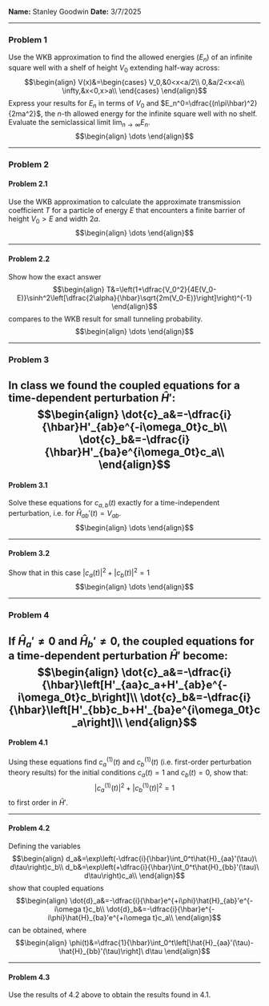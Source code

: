 **Name:** Stanley Goodwin
**Date:** 3/7/2025

---
### Problem 1
Use the WKB approximation to find the allowed energies ($E_n$) of an infinite square well with a shelf of height $V_0$ extending half-way across:
$$\begin{align}
V(x)&=\begin{cases}
V_0,&0<x<a/2\\
0,&a/2<x<a\\
\infty,&x<0,x>a\\
\end{cases}
\end{align}$$
Express your results for $E_n$ in terms of $V_0$ and $E_n^0=\dfrac{(n\pi\hbar)^2}{2ma^2}$, the $n$-th allowed energy for the infinite square well with no shelf. Evaluate the semiclassical limit $\lim_{n\rightarrow\infty}E_n$.
$$\begin{align}
\dots
\end{align}$$

---
### Problem 2
#### Problem 2.1
Use the WKB approximation to calculate the approximate transmission coefficient $T$ for a particle of energy $E$ that encounters a finite barrier of height $V_0>E$ and width $2a$.
$$\begin{align}
\dots
\end{align}$$

---
#### Problem 2.2
Show how the exact answer
$$\begin{align}
T&=\left(1+\dfrac{V_0^2}{4E(V_0-E)}\sinh^2\left[\dfrac{2\alpha}{\hbar}\sqrt{2m(V_0-E)}\right]\right)^{-1}
\end{align}$$
compares to the WKB result for small tunneling probability.
$$\begin{align}
\dots
\end{align}$$

---
### Problem 3
In class we found the coupled equations for a time-dependent perturbation $\hat{H}'$:
$$\begin{align}
\dot{c}_a&=-\dfrac{i}{\hbar}H'_{ab}e^{-i\omega_0t}c_b\\
\dot{c}_b&=-\dfrac{i}{\hbar}H'_{ba}e^{i\omega_0t}c_a\\
\end{align}$$
---
#### Problem 3.1
Solve these equations for $c_{a,b}(t)$ exactly for a time-independent perturbation, i.e. for $\hat{H}_{ab}'(t)=V_{ab}$.
$$\begin{align}
\dots
\end{align}$$

---
#### Problem 3.2
Show that in this case $|c_a(t)|^2+|c_b(t)|^2=1$
$$\begin{align}
\dots
\end{align}$$

---
### Problem 4
If $\hat{H}_a'\ne0$ and $\hat{H}_b'\ne0$, the coupled equations for a time-dependent perturbation $\hat{H}'$ become:
$$\begin{align}
\dot{c}_a&=-\dfrac{i}{\hbar}\left[H'_{aa}c_a+H'_{ab}e^{-i\omega_0t}c_b\right]\\
\dot{c}_b&=-\dfrac{i}{\hbar}\left[H'_{bb}c_b+H'_{ba}e^{i\omega_0t}c_a\right]\\
\end{align}$$
---
#### Problem 4.1
Using these equations find $c_a^{(1)}(t)$ and $c_b^{(1)}(t)$ (i.e. first-order perturbation theory results) for the initial conditions $c_a(t)=1$ and $c_b(t)=0$, show that:
$$|c^{(1)}_a(t)|^2+|c^{(1)}_b(t)|^2=1$$
to first order in $\hat{H}'$.

---
#### Problem 4.2
Defining the variables
$$\begin{align}
d_a&=\exp\left(-\dfrac{i}{\hbar}\int_0^t\hat{H}_{aa}'(\tau)\ d\tau\right)c_b\\
d_b&=\exp\left(+\dfrac{i}{\hbar}\int_0^t\hat{H}_{bb}'(\tau)\ d\tau\right)c_a\\
\end{align}$$
show that coupled equations
$$\begin{align}
\dot{d}_a&=-\dfrac{i}{\hbar}e^{+i\phi}\hat{H}_{ab}'e^{-i\omega t}c_b\\
\dot{d}_b&=-\dfrac{i}{\hbar}e^{-i\phi}\hat{H}_{ba}'e^{+i\omega t}c_a\\
\end{align}$$
can be obtained, where
$$\begin{align}
\phi(t)&=\dfrac{1}{\hbar}\int_0^t\left[\hat{H}_{aa}'(\tau)-\hat{H}_{bb}'(\tau)\right]\ d\tau
\end{align}$$

---
#### Problem 4.3
Use the results of 4.2 above to obtain the results found in 4.1.